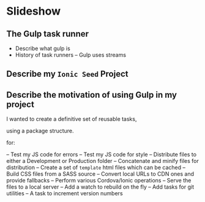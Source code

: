 # Slideshow

## The Gulp task runner

- Describe what gulp is
- History of task runners
– Gulp uses streams

## Describe my `Ionic Seed` Project


## Describe the motivation of using Gulp in my project

I wanted to create a definitive set of reusable tasks,

using a package structure.

for:

– Test my JS code for errors
– Test my JS code for style
– Distribute files to either a Development or Production folder
– Concatenate and minify files for distribution
– Create a set of `template` html files which can be cached
– Build CSS files from a SASS source
– Convert local URLs to CDN ones and provide fallbacks
– Perform various Cordova/Ionic operations
– Serve the files to a local server
– Add a watch to rebuild on the fly
– Add tasks for git utilities
– A task to increment version numbers
